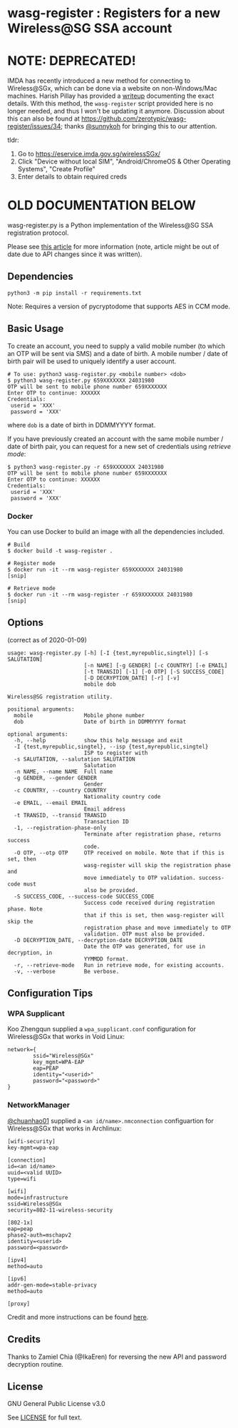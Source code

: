 wasg-register : Registers for a new Wireless@SG SSA account
===========================================================

# NOTE: DEPRECATED!

IMDA has recently introduced a new method for connecting to Wireless@SGx,
which can be done via a website on non-Windows/Mac machines. Harish Pillay
has provided a [writeup](https://harishpillay.com/2025/01/20/wirelesssgx-for-linux-2025-update/)
documenting the exact details. With this method, the `wasg-register` script
provided here is no longer needed, and thus I won't be updating it anymore.
Discussion about this can also be found at https://github.com/zerotypic/wasg-register/issues/34;
thanks [@sunnykoh](https://github.com/sunnykoh) for bringing this to our attention.

tldr:
1. Go to https://eservice.imda.gov.sg/wirelessSGx/
2. Click "Device without local SIM", "Android/ChromeOS & Other Operating Systems", "Create Profile"
3. Enter details to obtain required creds

# OLD DOCUMENTATION BELOW

wasg-register.py is a Python implementation of the Wireless@SG SSA
registration protocol.

Please see [this article](https://medium.com/@zerotypic/making-wireless-sgx-work-on-linux-92216c66fdb7)
for more information (note, article might be out of date due to API
changes since it was written).

## Dependencies

```
python3 -m pip install -r requirements.txt
```

Note: Requires a version of pycryptodome that supports AES in CCM mode.

## Basic Usage

To create an account, you need to supply a valid mobile number (to which
an OTP will be sent via SMS) and a date of birth. A mobile number / date
of birth pair will be used to uniquely identify a user account.

```
# To use: python3 wasg-register.py <mobile number> <dob>
$ python3 wasg-register.py 659XXXXXXX 24031980
OTP will be sent to mobile phone number 659XXXXXXX
Enter OTP to continue: XXXXXX
Credentials:
 userid = 'XXX'
 password = 'XXX'
```
where `dob` is a date of birth in DDMMYYYY format.

If you have previously created an account with the same mobile number /
date of birth pair, you can request for a new set of credentials using
*retrieve mode*:

```
$ python3 wasg-register.py -r 659XXXXXXX 24031980
OTP will be sent to mobile phone number 659XXXXXXX
Enter OTP to continue: XXXXXX
Credentials:
 userid = 'XXX'
 password = 'XXX'
```

### Docker

You can use Docker to build an image with all the dependencies included.

```
# Build
$ docker build -t wasg-register .

# Register mode
$ docker run -it --rm wasg-register 659XXXXXXX 24031980
[snip]

# Retrieve mode
$ docker run -it --rm wasg-register -r 659XXXXXXX 24031980
[snip]
```

## Options

(correct as of 2020-01-09)

```
usage: wasg-register.py [-h] [-I {test,myrepublic,singtel}] [-s SALUTATION]
                        [-n NAME] [-g GENDER] [-c COUNTRY] [-e EMAIL]
                        [-t TRANSID] [-1] [-O OTP] [-S SUCCESS_CODE]
                        [-D DECRYPTION_DATE] [-r] [-v]
                        mobile dob

Wireless@SG registration utility.

positional arguments:
  mobile                Mobile phone number
  dob                   Date of birth in DDMMYYYY format

optional arguments:
  -h, --help            show this help message and exit
  -I {test,myrepublic,singtel}, --isp {test,myrepublic,singtel}
                        ISP to register with
  -s SALUTATION, --salutation SALUTATION
                        Salutation
  -n NAME, --name NAME  Full name
  -g GENDER, --gender GENDER
                        Gender
  -c COUNTRY, --country COUNTRY
                        Nationality country code
  -e EMAIL, --email EMAIL
                        Email address
  -t TRANSID, --transid TRANSID
                        Transaction ID
  -1, --registration-phase-only
                        Terminate after registration phase, returns success
                        code.
  -O OTP, --otp OTP     OTP received on mobile. Note that if this is set, then
                        wasg-register will skip the registration phase and
                        move immediately to OTP validation. success-code must
                        also be provided.
  -S SUCCESS_CODE, --success-code SUCCESS_CODE
                        Success code received during registration phase. Note
                        that if this is set, then wasg-register will skip the
                        registration phase and move immediately to OTP
                        validation. OTP must also be provided.
  -D DECRYPTION_DATE, --decryption-date DECRYPTION_DATE
                        Date the OTP was generated, for use in decryption, in
                        YYMMDD format.
  -r, --retrieve-mode   Run in retrieve mode, for existing accounts.
  -v, --verbose         Be verbose.
```

## Configuration Tips

### WPA Supplicant

Koo Zhengqun supplied a `wpa_supplicant.conf` configuration for Wireless@SGx that works in Void Linux:

```
network={
        ssid="Wireless@SGx"
        key_mgmt=WPA-EAP
        eap=PEAP
        identity="<userid>"
        password="<password>"
}
```

### NetworkManager

[@chuanhao01](https://github.com/chuanhao01) supplied a `<an id/name>.nmconnection` configuartion for Wireless@SGx that works in Archlinux:
```
[wifi-security]
key-mgmt=wpa-eap

[connection]
id=<an id/name>
uuid=<valid UUID>
type=wifi

[wifi]
mode=infrastructure
ssid=Wireless@SGx
security=802-11-wireless-security

[802-1x]
eap=peap
phase2-auth=mschapv2
identity=<userid>
password=<password>

[ipv4]
method=auto

[ipv6]
addr-gen-mode=stable-privacy
method=auto

[proxy]
```

Credit and more instructions can be found [here](https://github.com/wylermr/NetworkManager-WPA2-Enterprise-Setup).

## Credits

Thanks to Zamiel Chia (@IkaEren) for reversing the new API and password
decryption routine.

## License

GNU General Public License v3.0

See [LICENSE](/LICENSE) for full text.
